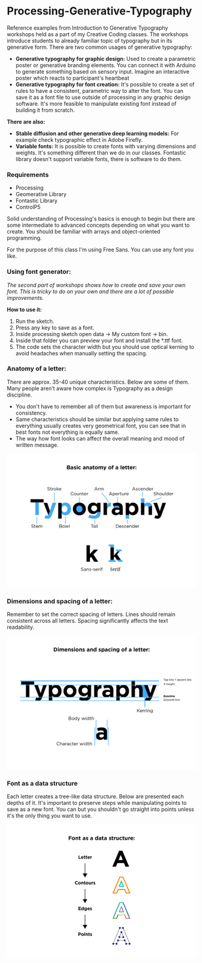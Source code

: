 # Processing-Generative-Typography
Reference examples from Introduction to Generative Typography workshops held as a part of my Creative Coding classes. The workshops introduce students to already familiar topic of typography but in its generative form. There are two common usages of generative typography:
- **Generative typography for graphic design:** Used to create a parametric poster or generative branding elements. You can connect it with Arduino to generate something based on sensory input. Imagine an interactive poster which reacts to participant's heartbeat 
- **Generative typography for font creation:** It's possible to create a set of rules to have a consistent, parametric way to alter the font. You can save it as a font file to use outside of processing in any graphic design software. It's more feasible to manipulate existing font instead of building it from scratch. 

**There are also:**
- **Stable diffusion and other generative deep learning models:** For example check typographic effect in Adobe Firefly.
- **Variable fonts:** It is possible to create fonts with varying dimensions and weights. It's something different than we do in our classes. Fontastic library doesn't support variable fonts, there is software to do them.

### Requirements
- Processing
- Geomerative Library
- Fontastic Library
- ControlP5

Solid understanding of Processing's basics is enough to begin but there are some intermediate to advanced concepts depending on what you want to create. You should be familiar with arrays and object-oriented programming.

For the purpose of this class I'm using Free Sans. You can use any font you like.

### Using font generator:
*The second part of workshops shows how to create and save your own font. This is tricky to do on your own and there are a lot of possible improvements.*

**How to use it:**
1. Run the sketch.
2. Press any key to save as a font.
3. Inside processing sketch open data -> My custom font -> bin.
4. Inside that folder you can preview your font and install the *.ttf font.
5. The code sets the character width but you should use optical kerning to avoid headaches when manually setting the spacing.

### Anatomy of a letter:
There are approx. 35-40 unique characteristics. Below are some of them. Many people aren't aware how complex is Typography as a design discipline.
- You don't have to remember all of them but awareness is important for consistency.
- Same characteristics should be similar but applying same rules to everything usually creates very geometrical font, you can see that in best fonts not everything is equally same.
- The way how font looks can affect the overall meaning and mood of written message. 

![Typography infographic of letter elements](./img/slide_1.png)  

### Dimensions and spacing of a letter:
Remember to set the correct spacing of letters. Lines should remain consistent across all letters. Spacing significantly affects the text readability.

![Typography infographic of space lines](./img/slide_2.png)  

### Font as a data structure
Each letter creates a tree-like data structure. Below are presented each depths of it. It's important to preserve steps while manipulating points to save as a new font. You can but you shouldn't go straight into points unless it's the only thing you want to use.

![Typography infographic of letter as a data structure](./img/slide_3.png)  
